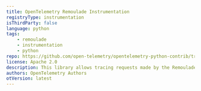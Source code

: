 ```yaml
---
title: OpenTelemetry Remoulade Instrumentation
registryType: instrumentation
isThirdParty: false
language: python
tags:
    - remoulade
    - instrumentation
    - python
repo: https://github.com/open-telemetry/opentelemetry-python-contrib/tree/main/instrumentation/opentelemetry-instrumentation-remoulade
license: Apache 2.0
description: This library allows tracing requests made by the Remoulade library.
authors: OpenTelemetry Authors
otVersion: latest
---
```

